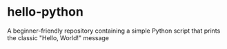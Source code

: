 # hello-python
A beginner-friendly repository containing a simple Python script that prints the classic "Hello, World!" message
